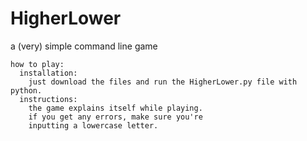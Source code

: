 # HigherLower
a (very) simple command line game
```
how to play:
  installation:
    just download the files and run the HigherLower.py file with python.
  instructions:
    the game explains itself while playing.
    if you get any errors, make sure you're
    inputting a lowercase letter.
```
